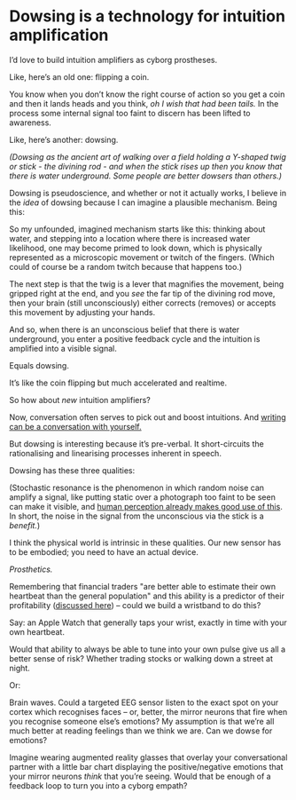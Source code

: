# Dowsing is a technology for intuition amplification

I’d love to build intuition amplifiers as cyborg prostheses.

Like, here’s an old one: flipping a coin.

You know when you don’t know the right course of action so you get a coin and
then it lands heads and you think, _oh I wish that had been tails._ In the
process some internal signal too faint to discern has been lifted to
awareness.

Like, here’s another: dowsing.

_(Dowsing as the ancient art of walking over a field holding a Y-shaped twig
or stick - the divining rod - and when the stick rises up then you know that
there is water underground. Some people are better dowsers than others.)_

Dowsing is pseudoscience, and whether or not it actually works, I believe in
the _idea_ of dowsing because I can imagine a plausible mechanism. Being this:

So my unfounded, imagined mechanism starts like this: thinking about water,
and stepping into a location where there is increased water likelihood, one
may become primed to look down, which is physically represented as a
microscopic movement or twitch of the fingers. (Which could of course be a
random twitch because that happens too.)

The next step is that the twig is a lever that magnifies the movement, being
gripped right at the end, and you _see_ the far tip of the divining rod move,
then your brain (still unconsciously) either corrects (removes) or accepts
this movement by adjusting your hands.

And so, when there is an unconscious belief that there is water underground,
you enter a positive feedback cycle and the intuition is amplified into a
visible signal.

Equals dowsing.

It’s like the coin flipping but much accelerated and realtime.

So how about _new_ intuition amplifiers?

Now, conversation often serves to pick out and boost intuitions. And [writing
can be a conversation with yourself.](/home/2022/10/12/filtered)

But dowsing is interesting because it’s pre-verbal. It short-circuits the
rationalising and linearising processes inherent in speech.

Dowsing has these three qualities:

(Stochastic resonance is the phenomenon in which random noise can amplify a
signal, like putting static over a photograph too faint to be seen can make it
visible, and [human perception already makes good use of
this](/home/2020/12/15/omens). In short, the noise in the signal from the
unconscious via the stick is a _benefit._)

I think the physical world is intrinsic in these qualities. Our new sensor has
to be embodied; you need to have an actual device.

_Prosthetics._

Remembering that financial traders "are better able to estimate their own
heartbeat than the general population" and this ability is a predictor of
their profitability ([discussed here](/home/2022/07/27/filtered)) – could we
build a wristband to do this?

Say: an Apple Watch that generally taps your wrist, exactly in time with your
own heartbeat.

Would that ability to always be able to tune into your own pulse give us all a
better sense of risk? Whether trading stocks or walking down a street at
night.

Or:

Brain waves. Could a targeted EEG sensor listen to the exact spot on your
cortex which recognises faces – or, better, the mirror neurons that fire when
you recognise someone else’s emotions? My assumption is that we’re all much
better at reading feelings than we think we are. Can we dowse for emotions?

Imagine wearing augmented reality glasses that overlay your conversational
partner with a little bar chart displaying the positive/negative emotions that
your mirror neurons _think_ that you’re seeing. Would that be enough of a
feedback loop to turn you into a cyborg empath?

